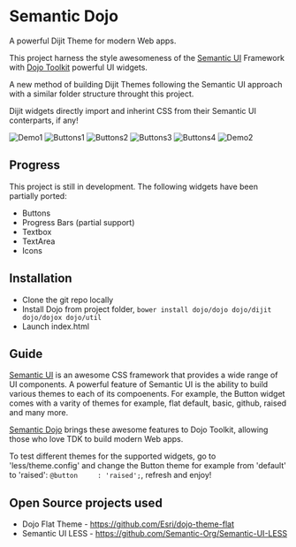# Semantic Dojo

A powerful Dijit Theme for modern Web apps. 

This project harness the style awesomeness of the [Semantic UI](http://semantic-ui.com/) Framework with [Dojo Toolkit](https://dojotoolkit.org/) powerful UI widgets.

A new method of building Dijit Themes following the Semantic UI approach with a similar folder structure throught this project.

Dijit widgets directly import and inherint CSS from their Semantic UI conterparts, if any!


![Demo1](https://raw.githubusercontent.com/websemantics/semantic-dojo/master/img/semantic-dojo.png "Demo1")
![Buttons1](https://raw.githubusercontent.com/websemantics/semantic-dojo/master/img/buttons-1.png "Buttons1")
![Buttons2](https://raw.githubusercontent.com/websemantics/semantic-dojo/master/img/buttons-2.png "Buttons2")
![Buttons3](https://raw.githubusercontent.com/websemantics/semantic-dojo/master/img/buttons-3.png "Buttons3")
![Buttons4](https://raw.githubusercontent.com/websemantics/semantic-dojo/master/img/buttons-4.png "Buttons4")
![Demo2](https://raw.githubusercontent.com/websemantics/semantic-dojo/master/img/progress-bar.png "Demo2")

## Progress

This project is still in development. The following widgets have been partially ported:

- Buttons
- Progress Bars (partial support)
- Textbox
- TextArea
- Icons

## Installation

- Clone the git repo locally 
- Install Dojo from project folder, 
	`bower install dojo/dojo dojo/dijit dojo/dojox dojo/util`
- Launch index.html 

## Guide

[Semantic UI](http://semantic-ui.com/) is an awesome CSS framework that provides a wide range of UI components. A powerful feature of Semantic UI is the ability to build various themes to each of its compoenents. For example, the Button widget comes with a varity of themes for example, flat default, basic, github, raised and many more. 

[Semantic Dojo](https://github.com/websemantics/semantic-dojo) brings these awesome features to Dojo Toolkit, allowing those who love TDK to build modern Web apps.

To test different themes for the supported widgets, go to 'less/theme.config' and change the Button theme for example from 'default' to 'raised': `@button     : 'raised';`, refresh and enjoy!

## Open Source projects used

* Dojo Flat Theme - https://github.com/Esri/dojo-theme-flat
* Semantic UI LESS - https://github.com/Semantic-Org/Semantic-UI-LESS
